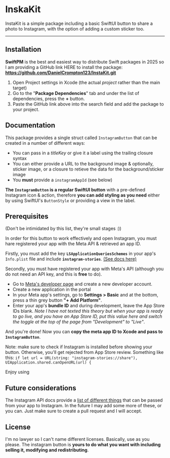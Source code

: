 #  InskaKit

InstaKit is a simple package including a basic SwiftUI button to share a photo to Instagram, with the option of adding a custom sticker too.

<hr>

## Installation

**SwiftPM** is the best and easiest way to distribute Swift packages in 2025 so I am providing a GitHub link HERE to install the package:
**https://github.com/DanielCrompton123/InstaKit.git**

1. Open Project settings in Xcode (the actual *project* rather than the main target)
2. Go to the "**Package Dependencies**" tab and under the list of dependencies, press the **+** button.
3. Paste the GitHub link above into the search field and add the package to your project.

## Documentation

This package provides a single struct called `InstagramButton` that can be created in a number of different ways:

- You can pass in a *titleKey* or give it a label using the trailing closure syntax
- You can either provide a URL to the background image & optionally, sticker image, or a closure to retieve the data for the background/sticker image
- You **must** provide a `instagramAppId` (see below)

**The `InstagramButton` is a regular SwiftUI button** with a pre-defined Instagram icon & action, therefore **you can add styling as you need** either by using SwiftUI's `ButtonStyle` or providing a view in the label.

## Prerequisites

(Don't be intimidated by this list, they're small stages :))

In order for this button to work effectively and open Instagram, you must hare registered your app with the Meta API & retrieved an app ID.

Firstly, you must add the key **`LSApplicationQueriesSchemes`** in your app's `Info.plist` file and include **`instagram-stories`**. [(See docs here)](https://developers.facebook.com/docs/instagram-platform/sharing-to-stories#:~:text=You%20need%20to%20register%20Instagram%27s%20custom%20URL%20scheme%20before%20your%20app%20use%20it.%20Add%20instagram%2Dstories%20to%20the%20LSApplicationQueriesSchemes%20key%20in%20your%20app%27s%20Info.plist.])

Secondly, you must have registered your app with Meta's API (although you do not need an API key, and this is **free** to do).
- Go to [Meta's developer page](https://developers.facebook.com) and create a new developer account.
- Create a new application in the portal 
- In your Meta app's settings, go to **Settings > Basic** and at the bottom, press a thin grey button **"+ Add Platform"**.
- Enter your app's **bundle ID** and during development, leave the App Store IDs blank. *Note I have not texted this theory but when your app is ready to go live, and you have an App Store ID, put this value here and switch the toggle at the top of the page from "Development" to "Live"*.

And you're done! Now you can **copy the meta app ID to Xcode and pass to `InstagramButton`**. 

Note: make sure to check if Instagram is installed before showing your button. Otherwise, you'll get rejected from App Store review. Something like this: `if let url = URL(string: "instagram-stories://share"), UIApplication.shared.canOpenURL(url) {`


Enjoy using

## Future considerations

The Instagram API docs provide a [list of different things](https://developers.facebook.com/docs/instagram-platform/sharing-to-stories#:~:text=app%20is%20able%20to.-,Data,-You%20send%20the%20following) that can be passed from your app to Instagram. In the future I may add some more of these, or you can. Just make sure to create a pull request and I will accept.

## License

I'm no lawyer so I can't name different licenses. Basically, use as you please. The instagram button is **yours to do what you want with including selling it, modifying and redistributing**.
